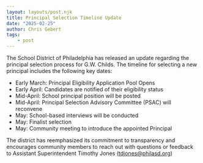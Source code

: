 ```yaml
---
layout: layouts/post.njk
title: Principal Selection Timeline Update
date: "2025-02-25"
author: Chris Gebert
tags:
    - post
---
```


The School District of Philadelphia has released an update regarding the principal selection process for G.W. Childs. The timeline for selecting a new principal includes the following key dates:

- Early March: Principal Eligibility Application Pool Opens
- Early April: Candidates are notified of their eligibility status
- Mid-April: School principal position will be posted
- Mid-April: Principal Selection Advisory Committee (PSAC) will reconvene
- May: School-based interviews will be conducted
- May: Finalist selection
- May: Community meeting to introduce the appointed Principal

The district has reemphasized its commitment to transparency and encourages community members to reach out with questions or feedback to Assistant Superintendent Timothy Jones ([tdjones@philasd.org](mailto:tdjones@philasd.org))
